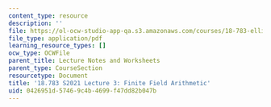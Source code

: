 ```yaml
---
content_type: resource
description: ''
file: https://ol-ocw-studio-app-qa.s3.amazonaws.com/courses/18-783-elliptic-curves-spring-2021/0426951d57469c4b4699f47dd82b047b_MIT18_783S21_Slides3.pdf
file_type: application/pdf
learning_resource_types: []
ocw_type: OCWFile
parent_title: Lecture Notes and Worksheets
parent_type: CourseSection
resourcetype: Document
title: '18.783 S2021 Lecture 3: Finite Field Arithmetic'
uid: 0426951d-5746-9c4b-4699-f47dd82b047b
---
```


